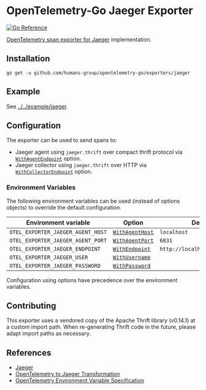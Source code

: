# OpenTelemetry-Go Jaeger Exporter

[![Go Reference](https://pkg.go.dev/badge/github.com/humans-group/opentelemetry-go/exporters/jaeger.svg)](https://pkg.go.dev/github.com/humans-group/opentelemetry-go/exporters/jaeger)

[OpenTelemetry span exporter for Jaeger](https://github.com/open-telemetry/opentelemetry-specification/blob/main/specification/trace/sdk_exporters/jaeger.md) implementation.

## Installation

```
go get -u github.com/humans-group/opentelemetry-go/exporters/jaeger
```

## Example

See [../../example/jaeger](../../example/jaeger).

## Configuration

The exporter can be used to send spans to:

- Jaeger agent using `jaeger.thrift` over compact thrift protocol via
  [`WithAgentEndpoint`](https://pkg.go.dev/github.com/humans-group/opentelemetry-go/exporters/jaeger#WithAgentEndpoint) option.
- Jaeger collector using `jaeger.thrift` over HTTP via
  [`WithCollectorEndpoint`](https://pkg.go.dev/github.com/humans-group/opentelemetry-go/exporters/jaeger#WithCollectorEndpoint) option.

### Environment Variables

The following environment variables can be used
(instead of options objects) to override the default configuration.

| Environment variable              | Option                                                                                        | Default value                       |
| --------------------------------- | --------------------------------------------------------------------------------------------- | ----------------------------------- |
| `OTEL_EXPORTER_JAEGER_AGENT_HOST` | [`WithAgentHost`](https://pkg.go.dev/github.com/humans-group/opentelemetry-go/exporters/jaeger#WithAgentHost) | `localhost`                         |
| `OTEL_EXPORTER_JAEGER_AGENT_PORT` | [`WithAgentPort`](https://pkg.go.dev/github.com/humans-group/opentelemetry-go/exporters/jaeger#WithAgentPort) | `6831`                              |
| `OTEL_EXPORTER_JAEGER_ENDPOINT`   | [`WithEndpoint`](https://pkg.go.dev/github.com/humans-group/opentelemetry-go/exporters/jaeger#WithEndpoint)   | `http://localhost:14268/api/traces` |
| `OTEL_EXPORTER_JAEGER_USER`       | [`WithUsername`](https://pkg.go.dev/github.com/humans-group/opentelemetry-go/exporters/jaeger#WithUsername)   |                                     |
| `OTEL_EXPORTER_JAEGER_PASSWORD`   | [`WithPassword`](https://pkg.go.dev/github.com/humans-group/opentelemetry-go/exporters/jaeger#WithPassword)   |                                     |

Configuration using options have precedence over the environment variables.

## Contributing

This exporter uses a vendored copy of the Apache Thrift library (v0.14.1) at a custom import path.
When re-generating Thrift code in the future, please adapt import paths as necessary.

## References

- [Jaeger](https://www.jaegertracing.io/)
- [OpenTelemetry to Jaeger Transformation](https://github.com/open-telemetry/opentelemetry-specification/blob/main/specification/trace/sdk_exporters/jaeger.md)
- [OpenTelemetry Environment Variable Specification](https://opentelemetry.io/docs/reference/specification/sdk-environment-variables/#general-sdk-configuration)
